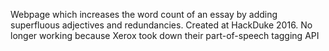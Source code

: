 Webpage which increases the word count of an essay by adding superfluous adjectives and redundancies. Created at HackDuke 2016. No longer working because Xerox took down their part-of-speech tagging API